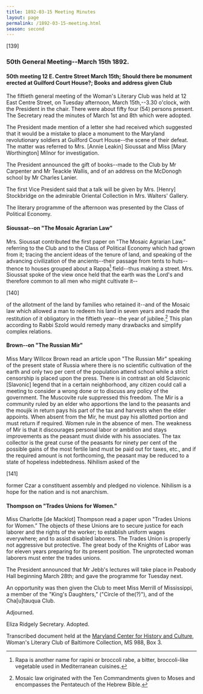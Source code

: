 ```yaml
---
title: 1892-03-15 Meeting Minutes
layout: page
permalink: /1892-03-15-meeting.html
season: second
---
```

[139]

### 50th General Meeting--March 15th 1892.

#### 50th meeting 12 E. Centre Street March 15th; Should there be monument erected at Guilford Court House?; Books and address given Club

The fiftieth general meeting of the Woman's Literary Club was held at 12 East Centre Street, on Tuesday afternoon, March 15th,--3.30 o'clock, with the President in the chair. There were about fifty four (54) persons present. The Secretary read the minutes of March 1st and 8th which were adopted.

The President made mention of a letter she had received which suggested that it would be a mistake to place a monument to the Maryland revolutionary soldiers at Guilford Court House--the scene of their defeat. The matter was referred to Mrs. [Annie Leakin] Sioussat and Miss [Mary Worthington] Milnor for investigation.

The President announced the gift of books--made to the Club by Mr Carpenter and Mr Teackle Wallis, and of an address on the McDonogh school by Mr Charles Lanier.

The first Vice President said that a talk will be given by Mrs. [Henry] Stockbridge on the admirable Oriental Collection in Mrs. Walters' Gallery.

The literary programme of the afternoon was presented by the Class of Political Economy.

#### Sioussat--on "The Mosaic Agrarian Law"

Mrs. Sioussat contributed the first paper on "The Mosaic Agrarian Law,” referring to the Club and to the Class of Political Economy which had grown from it; tracing the ancient ideas of the tenure of land, and speaking of the advancing civilization of the ancients--their passage from tents to huts--thence to houses grouped about a Rappa[^rappa] field--thus making a street. Mrs. Sioussat spoke of the view once held that the earth was the Lord's and therefore common to all men who might cultivate it--

[^rappa]: Rapa is another name for rapini or broccoli rabe, a bitter, broccoli-like vegetable used in Mediterranean cuisines.

[140]

of the allotment of the land by families who retained it--and of the Mosaic law which allowed a man to redeem his land in seven years and made the restitution of it obligatory in the fiftieth year--the year of jubilee.[^Mosaic] This plan according to Rabbi Szold would remedy many drawbacks and simplify complex relations.

[^Mosaic]: Mosaic law originated with the Ten Commandments given to Moses and encompasses the Pentateuch of the Hebrew Bible. 

#### Brown--on "The Russian Mir"

Miss Mary Willcox Brown read an article upon "The Russian Mir" speaking of the present state of Russia where there is no scientific cultivation of the earth and only two per cent of the population attend school while a strict censorship is placed upon the press. There is in contrast an old Sclavonic [Slavonic] legend that in a certain neighborhood, any citizen could call a meeting to consider a wrong done or to discuss any policy of the government. The Muscovite rule suppressed this freedom. The Mir is a community ruled by an elder who apportions the land to the peasants and the moujik in return pays his part of the tax and harvests when the elder appoints. When absent from the Mir, he must pay his allotted portion and must return if required. Women rule in the absence of men. The weakness of Mir is that it discourages personal labor or ambition and stays improvements as the peasant must divide with his associates. The tax collector is the great curse of the peasants for ninety per cent of the possible gains of the most fertile land must be paid out for taxes, etc., and if the required amount is not forthcoming, the peasant may be reduced to a state of hopeless indebtedness. Nihilism asked of the

[141]

former Czar a constituent assembly and pledged no violence. Nihilism is a hope for the nation and is not anarchism.

#### Thompson on "Trades Unions for Women.”

Miss Charlotte [de Macklot] Thompson read a paper upon "Trades Unions for Women.” The objects of these Unions are to secure justice for each laborer and the rights of the worker; to establish uniform wages everywhere; and to assist disabled laborers. The Trades Union is properly not aggressive but protective. The great body of the Knights of Labor was for eleven years preparing for its present position. The unprotected woman laborers must enter the trades unions.

The President announced that Mr Jebb's lectures will take place in Peabody Hall beginning March 28th; and gave the programme for Tuesday next.

An opportunity was then given the Club to meet Miss Merrill of Mississippi, a member of the "King's Daughters,” ("Circle of the(?)"), and of the Cha[u]tauqua Club.

Adjourned.

Eliza Ridgely
Secretary.
Adopted.

Transcribed document held at the [Maryland Center for History and Culture](http://mdhs.org/), Woman's Literary Club of Baltimore Collection, MS 988, Box 3. 